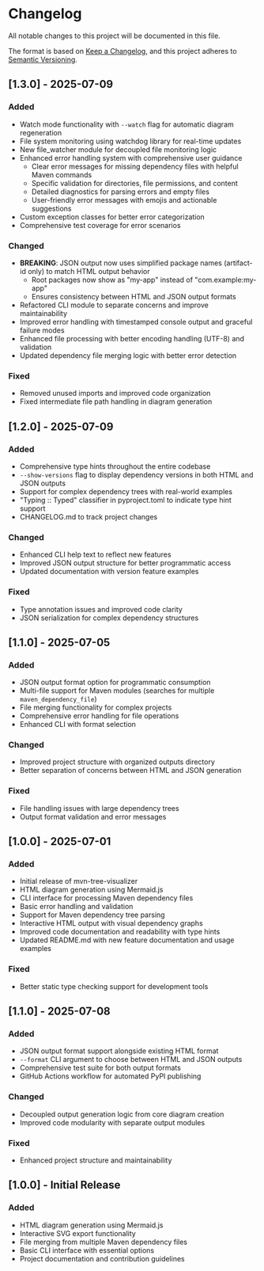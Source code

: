 # Changelog

All notable changes to this project will be documented in this file.

The format is based on [Keep a Changelog](https://keepachangelog.com/en/1.0.0/),
and this project adheres to [Semantic Versioning](https://semver.org/spec/v2.0.0.html).

<!--next-version-placeholder-->

## [1.3.0] - 2025-07-09

### Added
- Watch mode functionality with `--watch` flag for automatic diagram regeneration
- File system monitoring using watchdog library for real-time updates
- New file_watcher module for decoupled file monitoring logic
- Enhanced error handling system with comprehensive user guidance
  - Clear error messages for missing dependency files with helpful Maven commands
  - Specific validation for directories, file permissions, and content
  - Detailed diagnostics for parsing errors and empty files
  - User-friendly error messages with emojis and actionable suggestions
- Custom exception classes for better error categorization
- Comprehensive test coverage for error scenarios

### Changed
- **BREAKING**: JSON output now uses simplified package names (artifact-id only) to match HTML output behavior
  - Root packages now show as "my-app" instead of "com.example:my-app"
  - Ensures consistency between HTML and JSON output formats
- Refactored CLI module to separate concerns and improve maintainability
- Improved error handling with timestamped console output and graceful failure modes
- Enhanced file processing with better encoding handling (UTF-8) and validation
- Updated dependency file merging logic with better error detection

### Fixed
- Removed unused imports and improved code organization
- Fixed intermediate file path handling in diagram generation

## [1.2.0] - 2025-07-09

### Added
- Comprehensive type hints throughout the entire codebase
- `--show-versions` flag to display dependency versions in both HTML and JSON outputs
- Support for complex dependency trees with real-world examples
- "Typing :: Typed" classifier in pyproject.toml to indicate type hint support
- CHANGELOG.md to track project changes

### Changed
- Enhanced CLI help text to reflect new features
- Improved JSON output structure for better programmatic access
- Updated documentation with version feature examples

### Fixed
- Type annotation issues and improved code clarity
- JSON serialization for complex dependency structures

## [1.1.0] - 2025-07-05

### Added
- JSON output format option for programmatic consumption
- Multi-file support for Maven modules (searches for multiple `maven_dependency_file`)
- File merging functionality for complex projects
- Comprehensive error handling for file operations
- Enhanced CLI with format selection

### Changed
- Improved project structure with organized outputs directory
- Better separation of concerns between HTML and JSON generation

### Fixed
- File handling issues with large dependency trees
- Output format validation and error messages

## [1.0.0] - 2025-07-01

### Added
- Initial release of mvn-tree-visualizer
- HTML diagram generation using Mermaid.js
- CLI interface for processing Maven dependency files
- Basic error handling and validation
- Support for Maven dependency tree parsing
- Interactive HTML output with visual dependency graphs
- Improved code documentation and readability with type hints
- Updated README.md with new feature documentation and usage examples

### Fixed
- Better static type checking support for development tools

## [1.1.0] - 2025-07-08

### Added
- JSON output format support alongside existing HTML format
- `--format` CLI argument to choose between HTML and JSON outputs
- Comprehensive test suite for both output formats
- GitHub Actions workflow for automated PyPI publishing

### Changed
- Decoupled output generation logic from core diagram creation
- Improved code modularity with separate output modules

### Fixed
- Enhanced project structure and maintainability

## [1.0.0] - Initial Release

### Added
- HTML diagram generation using Mermaid.js
- Interactive SVG export functionality
- File merging from multiple Maven dependency files
- Basic CLI interface with essential options
- Project documentation and contribution guidelines
